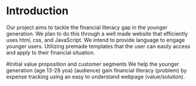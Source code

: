 # Introduction
Our project aims to tackle the financial literacy gap in the younger generation. We plan to do this through a well made website that efficiently uses html, css, and JavaScript. We intend to provide language to engage younger users. Utilizing premade templates that the user can easily access and apply to their financial situation. 

#Initial value proposition and customer segments
We help the younger generation (age 13-28 yoa) (audience) gain financial literacy (problem) by expense tracking using an easy to understand webpage (value/solution).
